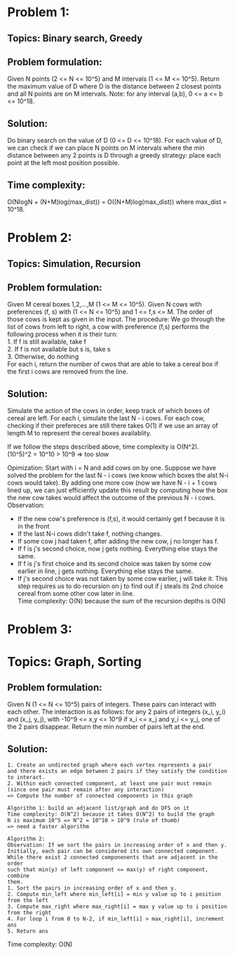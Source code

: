 # Problem 1:
## Topics: Binary search, Greedy
## Problem formulation:  
Given N points (2 <= N <= 10^5) and M intervals (1 <= M <= 10^5). Return the maximum value of D where D is the distance between 2 closest points and all N points are on M intervals. Note: for any interval (a,b), 0 <= a <= b <= 10^18.
## Solution:
Do binary search on the value of D (0 <= D <= 10^18). For each value of D, we can check if we can place N points on M intervals where the min distance between any 2 points is D through a greedy strategy: place each point at the left most position possible.
## Time complexity:
O(NlogN + (N+M)log(max_dist)) = O((N+M)log(max_dist)) where max_dist = 10^18.
# Problem 2:
## Topics: Simulation, Recursion
## Problem formulation: 
Given M cereal boxes 1,2,...,M (1 <= M <= 10^5). Given N cows with preferences (f, s) with (1 <= N <= 10^5) and 1 <= f,s <= M. The order of those cows is kept as given in the input. The procedure: We go through the list of cows from left to right, a cow with preference (f,s) performs the following process when it is their turn:  
    1. If f is still available, take f  
    2. If f is not available but s is, take s  
    3. Otherwise, do nothing  
For each i, return the number of cwos that are able to take a cereal box if the first i cows are removed from the line.
## Solution:
Simulate the action of the cows in order, keep track of which boxes of cereal are left. For each i, simulate the last N - i cows. For each cow, checking if their prefereces are still there takes O(1) if we use an array of length M to represent the cereal boxes availablity.

If we follow the steps described above, time complexity is O(N^2).  
(10^5)^2 = 10^10 > 10^9 => too slow  

Opimization: Start with i = N and add cows on by one. Suppose we have solved the problem for the last N - i cows (we know which boxes the alst N-i cows would take). By adding one more cow (now we have N - i + 1 cows lined up, we can just efficiently update this result by computing how the box the new cow takes  would affect the outcome of the previous N - i cows. Observation:   
- If the new cow's preference is (f,s), it would certainly get f because it is in the front  
- If the last N-i cows didn't take f, nothing changes.
- If some cow j had taken f, after adding the new cow, j no longer has f.  
- If f is j's second choice, now j gets nothing. Everything else stays the same.
- If f is j's first choice and its second choice was taken by some cow earlier in line, j gets nothing. Everything else stays the same.  
- If j's second choice was not taken by some cow earlier, j will take it. This step requires us to do recursion on j to find out if j steals its 2nd choice cereal from some other cow later in line.  
Time complexity: O(N) because the sum of the recursion depths is O(N)
# Problem 3:
# Topics: Graph, Sorting
## Problem formulation:
Given N (1 <= N <= 10^5) pairs of integers. These pairs can interact with each other. The interaction is as follows: for any 2 pairs of integers (x_i, y_i) and (x_j, y_j), with -10^9 <= x,y <= 10^9 if x_i <= x_j and y_i <= y_j, one of the 2 pairs disappear. Return the min number of pairs left at the end.
## Solution: 
    1. Create an undirected graph where each vertex represents a pair
    and there exists an edge between 2 pairs if they satisfy the condition
    to interact.  
    2. Within each connected component, at least one pair must remain
    (since one pair must remain after any interaction)
    => Compute the number of connected components in this graph  
    
    Algorithm 1: build an adjacent list/graph and do DFS on it
    Time complexity: O(N^2) because it takes O(N^2) to build the graph
    N is maximum 10^5 => N^2 = 10^10 > 10^9 (rule of thumb) 
    => need a faster algorithm  
    
    Algorithm 2:  
    Observation: If we sort the pairs in increasing order of x and then y.
    Initially, each pair can be considered its own connected component.
    While there exist 2 connected componenents that are adjacent in the order
    such that min(y) of left component <= max(y) of right component, combine
    them.  
    1. Sort the pairs in increasing order of x and then y.  
    2. Compute min_left where min_left[i] = min y value up to i position from the left  
    3. Compute max_right where max_right[i] = max y value up to i position from the right  
    4. For loop i from 0 to N-2, if min_left[i] > max_right[i], increment ans  
    5. Return ans  
Time complexity: O(N)
